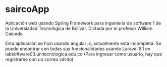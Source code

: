﻿# saircoApp
Aplicación web usando Spring Framework para ingeniería de software 1 de la Universiadad Tecnológica de Bolívar. Dictada por el profesor William Caicedo.

Esta aplicación se hizo usando angular js, actualmente está incompleta. Se puede encontrar con todas sus funcionalidades usando Laravel 5.1 en labsoftware03.unitecnologica.edu.co
(Para ingresar como usuario, hay que registrarse con un correo válido)